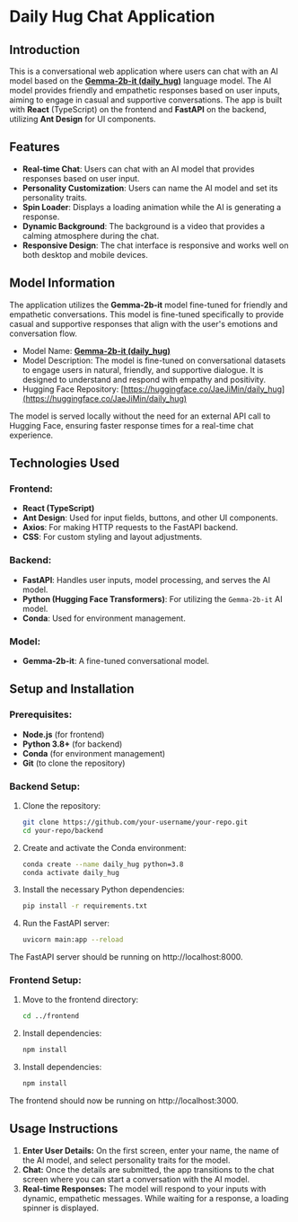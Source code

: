 # Daily Hug Chat Application

## Introduction
This is a conversational web application where users can chat with an AI model based on the **[Gemma-2b-it (daily_hug)](https://huggingface.co/JaeJiMin/daily_hug)** language model. The AI model provides friendly and empathetic responses based on user inputs, aiming to engage in casual and supportive conversations. The app is built with **React** (TypeScript) on the frontend and **FastAPI** on the backend, utilizing **Ant Design** for UI components.

## Features
- **Real-time Chat**: Users can chat with an AI model that provides responses based on user input.
- **Personality Customization**: Users can name the AI model and set its personality traits.
- **Spin Loader**: Displays a loading animation while the AI is generating a response.
- **Dynamic Background**: The background is a video that provides a calming atmosphere during the chat.
- **Responsive Design**: The chat interface is responsive and works well on both desktop and mobile devices.

## Model Information
The application utilizes the **Gemma-2b-it** model fine-tuned for friendly and empathetic conversations. This model is fine-tuned specifically to provide casual and supportive responses that align with the user's emotions and conversation flow.

- Model Name: **[Gemma-2b-it (daily_hug)](https://huggingface.co/JaeJiMin/daily_hug)**
- Model Description: The model is fine-tuned on conversational datasets to engage users in natural, friendly, and supportive dialogue. It is designed to understand and respond with empathy and positivity.
- Hugging Face Repository: [https://huggingface.co/JaeJiMin/daily_hug](https://huggingface.co/JaeJiMin/daily_hug)

The model is served locally without the need for an external API call to Hugging Face, ensuring faster response times for a real-time chat experience.

## Technologies Used
### Frontend:
- **React (TypeScript)**
- **Ant Design**: Used for input fields, buttons, and other UI components.
- **Axios**: For making HTTP requests to the FastAPI backend.
- **CSS**: For custom styling and layout adjustments.

### Backend:
- **FastAPI**: Handles user inputs, model processing, and serves the AI model.
- **Python (Hugging Face Transformers)**: For utilizing the `Gemma-2b-it` AI model.
- **Conda**: Used for environment management.

### Model:
- **Gemma-2b-it**: A fine-tuned conversational model.

## Setup and Installation
### Prerequisites:
- **Node.js** (for frontend)
- **Python 3.8+** (for backend)
- **Conda** (for environment management)
- **Git** (to clone the repository)

### Backend Setup:
1. Clone the repository:
   ```bash
   git clone https://github.com/your-username/your-repo.git
   cd your-repo/backend

2. Create and activate the Conda environment:
    ```bash
    conda create --name daily_hug python=3.8
    conda activate daily_hug
    ```
   
3. Install the necessary Python dependencies:
    ```bash
    pip install -r requirements.txt
    ```
   
4. Run the FastAPI server:
    ```bash
    uvicorn main:app --reload
    ```
The FastAPI server should be running on http://localhost:8000.

### Frontend Setup:
1. Move to the frontend directory:
    ``` bash
    cd ../frontend
    ```

2. Install dependencies:
    ``` bash
    npm install
    ```

3. Install dependencies:
    ``` bash
    npm install
    ```
The frontend should now be running on http://localhost:3000.
   
## Usage Instructions
1. **Enter User Details:** On the first screen, enter your name, the name of the AI model, and select personality traits for the model.
2. **Chat:** Once the details are submitted, the app transitions to the chat screen where you can start a conversation with the AI model.
3. **Real-time Responses:** The model will respond to your inputs with dynamic, empathetic messages. While waiting for a response, a loading spinner is displayed.
